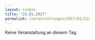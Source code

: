 ```yaml
---
layout: single
title: "22.01.2017"
permalink: /veranstaltungen/2017/01/22/
---
```


Keine Veranstaltung an diesem Tag.
